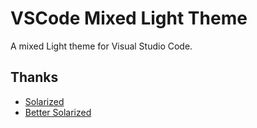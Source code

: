 # VSCode Mixed Light Theme

A mixed Light theme for Visual Studio Code.

## Thanks

- [Solarized](https://github.com/altercation/solarized)
- [Better Solarized](https://github.com/edheltzel/vscode-better-solarized)
